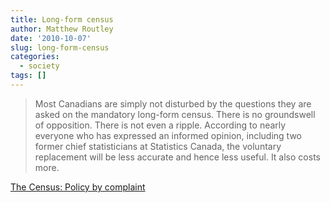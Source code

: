 ```yaml
---
title: Long-form census
author: Matthew Routley
date: '2010-10-07'
slug: long-form-census
categories:
  - society
tags: []
---
```


> Most Canadians are simply not disturbed by the questions they are asked on the mandatory long-form census. There is no groundswell of opposition. There is not even a ripple. According to nearly everyone who has expressed an informed opinion, including two former chief statisticians at Statistics Canada, the voluntary replacement will be less accurate and hence less useful. It also costs more.

<a href="http://www.theglobeandmail.com/news/opinions/editorials/the-census-policy-by-complaint/article1746227/?cmpid=rss1">The Census: Policy by complaint</a>